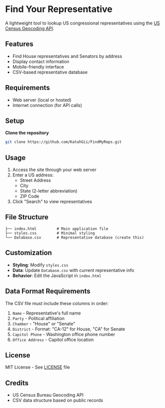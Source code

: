 # Find Your Representative

A lightweight tool to lookup US congressional representatives using the [US Census Geocoding API](https://geocoding.geo.census.gov/geocoder/).

## Features
- Find House representatives and Senators by address
- Display contact information
- Mobile-friendly interface
- CSV-based representative database

## Requirements
- Web server (local or hosted)
- Internet connection (for API calls)

## Setup
**Clone the repository**
   ```bash
   git clone https://github.com/KatahGii/FindMyReps.git
   ```

## Usage
1. Access the site through your web server
2. Enter a US address:
   - Street Address
   - City
   - State (2-letter abbreviation)
   - ZIP Code
3. Click "Search" to view representatives

## File Structure
```
├── index.html         # Main application file
├── styles.css         # Minimal styling
└── Database.csv       # Representative database (create this)
```

## Customization
- **Styling**: Modify `styles.css`
- **Data**: Update `Database.csv` with current representative info
- **Behavior**: Edit the JavaScript in `index.html`

## Data Format Requirements
The CSV file must include these columns in order:
1. `Name` - Representative's full name
2. `Party` - Political affiliation 
3. `Chamber` - "House" or "Senate"
4. `District` - Format: "CA-12" for House, "CA" for Senate
5. `Capitol Phone` - Washington office phone number
6. `Office Address` - Capitol office location

## License
MIT License - See [LICENSE](LICENSE) file

## Credits
- US Census Bureau Geocoding API
- CSV data structure based on public records
````
